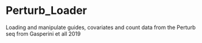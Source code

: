 # Perturb_Loader
Loading and manipulate guides, covariates and count data from the Perturb seq from Gasperini et all 2019 
